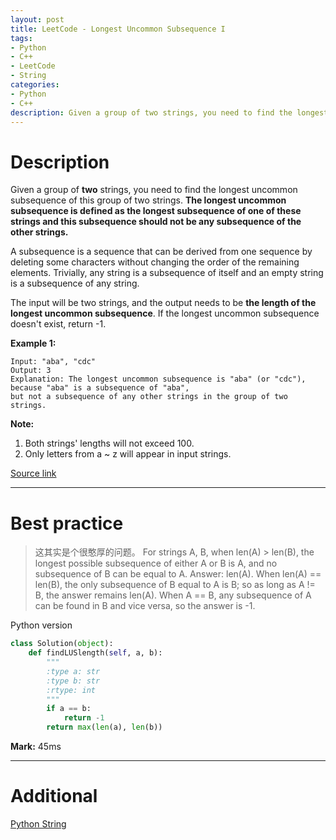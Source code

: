 ```yaml
---
layout: post
title: LeetCode - Longest Uncommon Subsequence I
tags:
- Python
- C++
- LeetCode
- String
categories:
- Python
- C++
description: Given a group of two strings, you need to find the longest uncommon subsequence of this group of two strings. The longest uncommon subsequence is defined as the longest subsequence of one of these strings and this subsequence should not be any subsequence of the other strings.
---
```



# Description
Given a group of **two** strings, you need to find the longest uncommon subsequence of this group of two strings. **The longest uncommon subsequence is defined as the longest subsequence of one of these strings and this subsequence should not be any subsequence of the other strings.**

A subsequence is a sequence that can be derived from one sequence by deleting some characters without changing the order of the remaining elements. Trivially, any string is a subsequence of itself and an empty string is a subsequence of any string.

The input will be two strings, and the output needs to be **the length of the longest uncommon subsequence**. If the longest uncommon subsequence doesn't exist, return -1.

**Example 1:**

```
Input: "aba", "cdc"
Output: 3
Explanation: The longest uncommon subsequence is "aba" (or "cdc"),
because "aba" is a subsequence of "aba",
but not a subsequence of any other strings in the group of two strings.
```

**Note:**

1. Both strings' lengths will not exceed 100.
2. Only letters from a ~ z will appear in input strings.

[Source link](https://leetcode.com/problems/longest-uncommon-subsequence-i/#/description)

__________

# Best practice

>这其实是个很憨厚的问题。
For strings A, B, when len(A) > len(B), the longest possible subsequence of either A or B is A, and no subsequence of B can be equal to A. Answer: len(A).
When len(A) == len(B), the only subsequence of B equal to A is B; so as long as A != B, the answer remains len(A).
When A == B, any subsequence of A can be found in B and vice versa, so the answer is -1.


Python version

```python
class Solution(object):
    def findLUSlength(self, a, b):
        """
        :type a: str
        :type b: str
        :rtype: int
        """
        if a == b:
            return -1
        return max(len(a), len(b))
```

**Mark:** 45ms

__________
# Additional

[Python String](https://docs.python.org/2/library/string.html)
